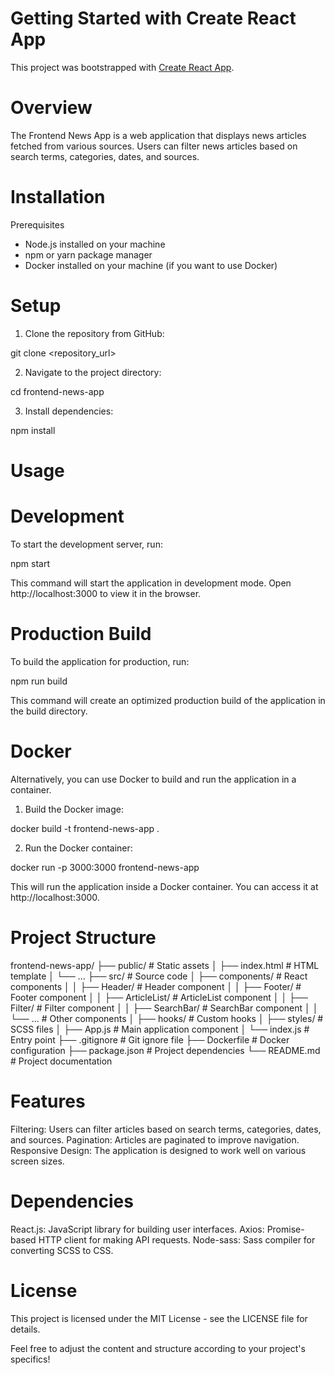 # Getting Started with Create React App

This project was bootstrapped with [Create React App](https://github.com/facebook/create-react-app).

# Overview

The Frontend News App is a web application that displays news articles fetched from various sources. Users can filter news articles based on search terms, categories, dates, and sources.

# Installation
Prerequisites
- Node.js installed on your machine
- npm or yarn package manager
- Docker installed on your machine (if you want to use Docker)

# Setup
1. Clone the repository from GitHub:

git clone <repository_url>

2. Navigate to the project directory:

cd frontend-news-app

3. Install dependencies:

npm install

# Usage

# Development
To start the development server, run:

npm start

This command will start the application in development mode. Open http://localhost:3000 to view it in the browser.

# Production Build
To build the application for production, run:

npm run build

This command will create an optimized production build of the application in the build directory.

# Docker
Alternatively, you can use Docker to build and run the application in a container.

1. Build the Docker image:

docker build -t frontend-news-app .

2. Run the Docker container:

docker run -p 3000:3000 frontend-news-app

This will run the application inside a Docker container. You can access it at http://localhost:3000.


# Project Structure

frontend-news-app/
  ├── public/               # Static assets
  │   ├── index.html        # HTML template
  │   └── ...
  ├── src/                  # Source code
  │   ├── components/       # React components
  │   │   ├── Header/       # Header component
  │   │   ├── Footer/       # Footer component
  │   │   ├── ArticleList/  # ArticleList component
  │   │   ├── Filter/       # Filter component
  │   │   ├── SearchBar/    # SearchBar component
  │   │   └── ...           # Other components
  │   ├── hooks/            # Custom hooks
  │   ├── styles/           # SCSS files
  │   ├── App.js            # Main application component
  │   └── index.js          # Entry point
  ├── .gitignore            # Git ignore file
  ├── Dockerfile            # Docker configuration
  ├── package.json          # Project dependencies
  └── README.md             # Project documentation


# Features

Filtering: Users can filter articles based on search terms, categories, dates, and sources.
Pagination: Articles are paginated to improve navigation.
Responsive Design: The application is designed to work well on various screen sizes.

# Dependencies

React.js: JavaScript library for building user interfaces.
Axios: Promise-based HTTP client for making API requests.
Node-sass: Sass compiler for converting SCSS to CSS.

# License
This project is licensed under the MIT License - see the LICENSE file for details.



Feel free to adjust the content and structure according to your project's specifics!